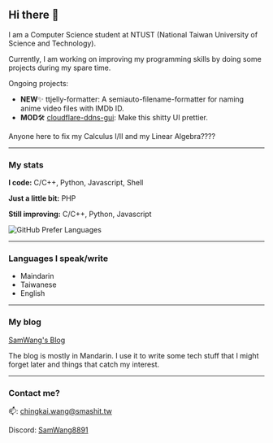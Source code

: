 ## Hi there 🤖

I am a Computer Science student at NTUST (National Taiwan University of Science and Technology). 

Currently, I am working on improving my programming skills by doing some projects during my spare time.

Ongoing projects:
- **NEW**✨ ttjelly-formatter: A semiauto-filename-formatter for naming anime video files with IMDb ID.
- **MOD**🛠️ [cloudflare-ddns-gui](https://github.com/SamWang8891/cloudflare-ddns-webGUI): Make this shitty UI prettier.

Anyone here to fix my Calculus I/II and my Linear Algebra????

---

### My stats

**I code:** C/C++, Python, Javascript, Shell

**Just a little bit:** PHP

**Still improving:** C/C++, Python, Javascript

![GitHub Prefer Languages](https://github-readme-stats.vercel.app/api/top-langs/?username=SamWang8891&layout=compact&theme=react&border_radius=10&custom_title=My%20Preferred%20Languages)


---

### Languages I speak/write

- Maindarin
- Taiwanese
- English

---

### My blog

[SamWang's Blog](https://blog.smashit.tw)


The blog is mostly in Mandarin. I use it to write some tech stuff that I might forget later and things that catch my interest.

---

### Contact me?

📫: chingkai.wang@smashit.tw

Discord: [SamWang8891](https://discordapp.com/users/519528961491992582)
